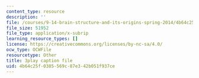 ```yaml
---
content_type: resource
description: ''
file: /courses/9-14-brain-structure-and-its-origins-spring-2014/4b64c25f0385569c87e342b051f937ce_555113.vtt
file_size: 51952
file_type: application/x-subrip
learning_resource_types: []
license: https://creativecommons.org/licenses/by-nc-sa/4.0/
ocw_type: OCWFile
resourcetype: Other
title: 3play caption file
uid: 4b64c25f-0385-569c-87e3-42b051f937ce
---
```

